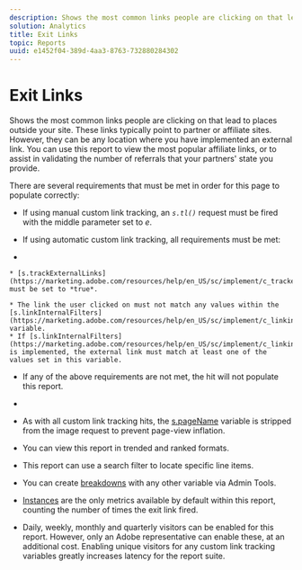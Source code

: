 ```yaml
---
description: Shows the most common links people are clicking on that lead to places outside your site. These links typically point to partner or affiliate sites. However, they can be any location where you have implemented an external link. You can use this report to view the most popular affiliate links, or to assist in validating the number of referrals that your partners' state you provide.
solution: Analytics
title: Exit Links
topic: Reports
uuid: e1452f04-389d-4aa3-8763-732880284302
---
```


# Exit Links

Shows the most common links people are clicking on that lead to places outside your site. These links typically point to partner or affiliate sites. However, they can be any location where you have implemented an external link. You can use this report to view the most popular affiliate links, or to assist in validating the number of referrals that your partners' state you provide.

There are several requirements that must be met in order for this page to populate correctly:

* If using manual custom link tracking, an *`s.tl()`* request must be fired with the middle parameter set to *e*.

* If using automatic custom link tracking, all requirements must be met: 
*

    * [s.trackExternalLinks](https://marketing.adobe.com/resources/help/en_US/sc/implement/c_trackexlinks.html) must be set to *true*.
    
    * The link the user clicked on must not match any values within the [s.linkInternalFilters](https://marketing.adobe.com/resources/help/en_US/sc/implement/c_linkinfilters.html) variable.
    * If [s.linkInternalFilters](https://marketing.adobe.com/resources/help/en_US/sc/implement/c_linkinfilters.html) is implemented, the external link must match at least one of the values set in this variable.

* If any of the above requirements are not met, the hit will not populate this report.

* 
* As with all custom link tracking hits, the [s.pageName](https://marketing.adobe.com/resources/help/en_US/sc/implement/c_pagename.html) variable is stripped from the image request to prevent page-view inflation.
* You can view this report in trended and ranked formats.
* This report can use a search filter to locate specific line items.
* You can create [breakdowns](/help/analyze/reports-analytics/reports-customize/breakdowns.md) with any other variable via Admin Tools.
* [Instances](/help/components/c-variables/c-metrics/metrics-instance.md) are the only metrics available by default within this report, counting the number of times the exit link fired.
* Daily, weekly, monthly and quarterly visitors can be enabled for this report. However, only an Adobe representative can enable these, at an additional cost. Enabling unique visitors for any custom link tracking variables greatly increases latency for the report suite.

